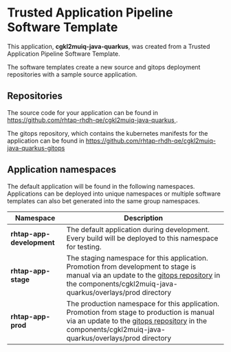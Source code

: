# Trusted Application Pipeline Software Template

This application, **cgkl2muiq-java-quarkus**, was created from a Trusted Application Pipeline Software Template.

The software templates create a new source and gitops deployment repositories with a sample source application. 

## Repositories

The source code for your application can be found in [https://github.com/rhtap-rhdh-qe/cgkl2muiq-java-quarkus ](https://github.com/rhtap-rhdh-qe/cgkl2muiq-java-quarkus ).
 
The gitops repository, which contains the kubernetes manifests for the application can be found in 
[https://github.com/rhtap-rhdh-qe/cgkl2muiq-java-quarkus-gitops ](https://github.com/rhtap-rhdh-qe/cgkl2muiq-java-quarkus-gitops ) 

## Application namespaces 

The default application will be found in the following namespaces. Applications can be deployed into unique namespaces or multiple software templates can also bet generated into the same group namespaces.  

|  Namespace   |  Description   |  
| -------- | -------- |   
| **rhtap-app-development** | The default application during development. Every build will be deployed to this namespace for testing. | 
| **rhtap-app-stage** | The staging namespace for this application. Promotion from development to stage is manual via an update to the [gitops repository](https://github.com/rhtap-rhdh-qe/cgkl2muiq-java-quarkus-gitops ) in the components/cgkl2muiq-java-quarkus/overlays/prod directory |  
| **rhtap-app-prod** | The production namespace for this application. Promotion from stage to production is manual via an update to the [gitops repository](https://github.com/rhtap-rhdh-qe/cgkl2muiq-java-quarkus-gitops ) in the components/cgkl2muiq-java-quarkus/overlays/prod directory | 